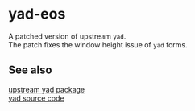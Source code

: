 # yad-eos

A patched version of upstream `yad`.<br>
The patch fixes the window height issue of `yad` forms.

## See also
[upstream yad package](https://archlinux.org/packages/community/x86_64/yad)<br>
[yad source code](https://github.com/v1cont/yad)
